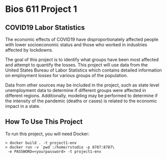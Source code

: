 Bios 611 Project 1
==================
COVID19 Labor Statistics
------------------------

The economic effects of COVID19 have disproportionately affected people with lower socioeconomic status and those who worked in industries affected by lockdowns.

The goal of this project is to identify what groups have been most affected and attempt to quantify the losses. This project will use data from the United States Bureau of Labor Statistics which contains detailed information on employment losses for various groups of the population.

Data from other sources may be included in the project, such as state level unemployment data to determine if different groups were affected in different regions. Additionally, modeling may be performed to determine if the intensity of the pandemic (deaths or cases) is related to the economic impact in a state.

How To Use This Project
-----------------------

To run this project, you will need Docker:

    > docker build . -t project1-env
    > docker run -v `pwd`:/home/rstudio -p 8787:8787\
     -e PASSWORD=<yourpassword> -t project1-env
































